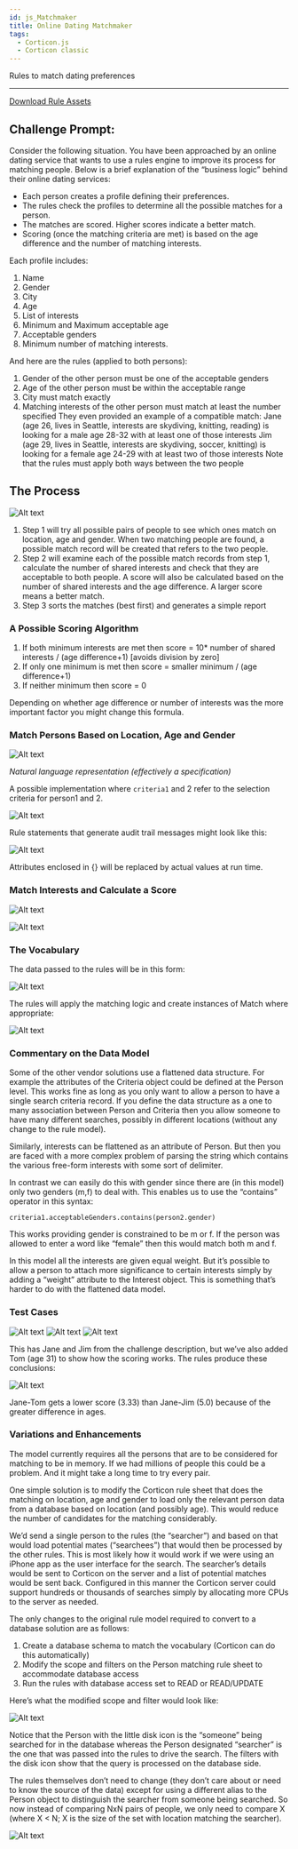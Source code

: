 ```yaml
---
id: js_Matchmaker
title: Online Dating Matchmaker
tags:
  - Corticon.js
  - Corticon classic
---
```


Rules to match dating preferences 

---


[Download Rule Assets
](https://github.com/corticon/accelerators/raw/main/docs/classic-templates/project-zips/Matchmaking.zip)

## Challenge Prompt:

Consider the following situation. You have been approached by an online dating service that wants to
use a rules engine to improve its process for matching people.
Below is a brief explanation of the “business logic” behind their online dating services:
- Each person creates a profile defining their preferences.
- The rules check the profiles to determine all the possible matches for a person.
- The matches are scored. Higher scores indicate a better match.
- Scoring (once the matching criteria are met) is based on the age difference and the number of matching interests.

Each profile includes:

1. Name
2. Gender
3. City
4. Age
5. List of interests
6. Minimum and Maximum acceptable age
7. Acceptable genders
8. Minimum number of matching interests.
   
And here are the rules (applied to both persons):

1. Gender of the other person must be one of the acceptable genders
2. Age of the other person must be within the acceptable range
3. City must match exactly
4. Matching interests of the other person must match at least the number specified
They even provided an example of a compatible match:
Jane (age 26, lives in Seattle, interests are skydiving, knitting, reading) is looking for a male 
age 28-32
with at least one of those interests
Jim (age 29, lives in Seattle, interests are skydiving, soccer, knitting) is looking for a female 
age 24-29
with at least two of those interests
Note that the rules must apply both ways between the two people

## The Process

![Alt text](images/Matchmaking_Binder1.png)

1. Step 1 will try all possible pairs of people to see which ones match on location, age and gender. When two matching people are found, a possible match record will be created that refers to the two people.
2. Step 2 will examine each of the possible match records from step 1, calculate the number of shared interests and check that they are acceptable to both people. A score will also be calculated based on the number of shared interests and the age difference. A larger score means a better match.
3. Step 3 sorts the matches (best first) and generates a simple report

### A Possible Scoring Algorithm

1. If both minimum interests are met then score = 10* number of shared interests / (age difference+1) [avoids division by zero]
2. If only one minimum is met then score = smaller minimum / (age difference+1)
3. If neither minimum then score = 0
   
Depending on whether age difference or number of interests was the more important factor you might change this formula.

### Match Persons Based on Location, Age and Gender


![Alt text](images/Matchmaking_sshot-73.png)

_Natural language representation (effectively a specification)_

A possible implementation where `criteria1` and 2 refer to the selection criteria for person1 and 2.

![Alt text](images/Matchmaking_sshot-74.png)

Rule statements that generate audit trail messages might look like this:

![Alt text](images/Matchmaking_sshot-75.png)

Attributes enclosed in {} will be replaced by actual values at run time.

### Match Interests and Calculate a Score

![Alt text](images/Matchmaking_sshot-76.png)

![Alt text](images/Matchmaking_sshot-1.png)

### The Vocabulary

The data passed to the rules will be in this form:

![Alt text](images/Matchmaking_sshot-2.png)

The rules will apply the matching logic and create
instances of Match where appropriate:

![Alt text](images/Matchmaking_sshot-3.png)

### Commentary on the Data Model
Some of the other vendor solutions use a flattened data structure. For example the attributes of the Criteria object could be defined at the Person level. This works fine as long as you only want to allow a
person to have a single search criteria record. If you define the data structure as a one to many association between Person and Criteria then you allow someone to have many different searches, possibly in different locations (without any change to the rule model).

Similarly, interests can be flattened as an attribute of Person. But then you are faced with a more complex problem of parsing the string which contains the various free-form interests with some sort of delimiter.

In contrast we can easily do this with gender since there are (in this model) only two genders (m,f) to deal with. This enables us to use the “contains” operator in this syntax:

```
criteria1.acceptableGenders.contains(person2.gender)
```
This works providing gender is constrained to be m or f. If the person was allowed to enter a word like “female” then this would match both m and f.

In this model all the interests are given equal weight. But it’s possible to allow a person to attach more significance to certain interests simply by adding a “weight” attribute to the Interest object. 
This is something that’s harder to do with the flattened data model.

### Test Cases

![Alt text](images/Matchmaking_sshot-4.png)
![Alt text](images/Matchmaking_sshot-5.png)
![Alt text](images/Matchmaking_sshot-6.png)

This has Jane and Jim from the challenge description, but we’ve also added Tom (age 31) to show how the scoring works. The rules produce these conclusions:

![Alt text](images/Matchmaking_sshot-7.png)

Jane-Tom gets a lower score (3.33) than Jane-Jim (5.0) because of the greater difference in ages.

### Variations and Enhancements

The model currently requires all the persons that are to be considered for matching to be in memory. If we had millions of people this could be a problem. And it might take a long time to try every pair.

One simple solution is to modify the Corticon rule sheet that does the matching on location, age and gender to load only the relevant person data from a database based on location (and possibly age). This
would reduce the number of candidates for the matching considerably.

We’d send a single person to the rules (the “searcher”) and based on that would load potential mates (“searchees”) that would then be processed by the other rules. This is most likely how it would work if
we were using an iPhone app as the user interface for the search. The searcher’s details would be sent to Corticon on the server and a list of potential matches would be sent back. Configured in this 
manner the Corticon server could support hundreds or thousands of searches simply by allocating more CPUs to the server as needed.

The only changes to the original rule model required to convert to a database solution are as follows:
1. Create a database schema to match the vocabulary (Corticon can do this automatically)
2. Modify the scope and filters on the Person matching rule sheet to accommodate database
access
3. Run the rules with database access set to READ or READ/UPDATE

Here’s what the modified scope and filter would look like:

![Alt text](images/Matchmaking_sshot-8.png)

Notice that the Person with the little disk icon is the “someone” being searched for in the database whereas the Person designated “searcher” is the one that was passed into
the rules to drive the search. The filters with the disk icon show that the query is processed on the database side.

The rules themselves don’t need to change (they don’t care about or need to know the source of the data) except for using
a different alias to the Person object to distinguish the searcher from someone being searched. So now instead of comparing NxN pairs of people, we only need to compare X (where X \< N; X is the size of the set with location matching the searcher).

![Alt text](images/Matchmaking_sshot-9.png)